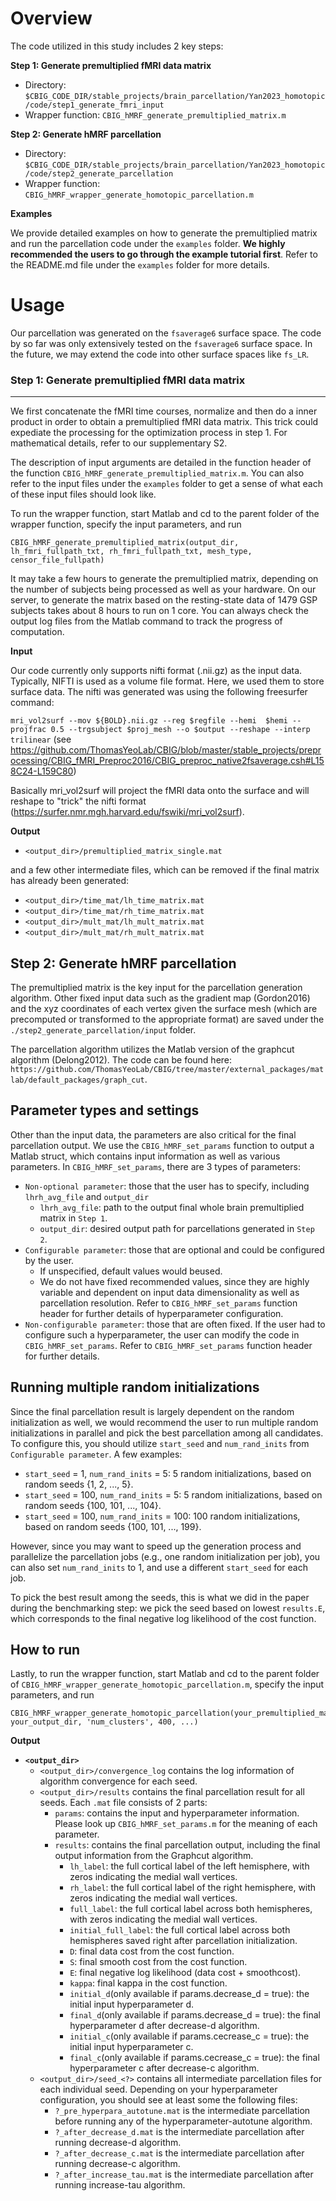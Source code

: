 Overview
====

The code utilized in this study includes 2 key steps:

**Step 1: Generate premultiplied fMRI data matrix**

- Directory: `$CBIG_CODE_DIR/stable_projects/brain_parcellation/Yan2023_homotopic/code/step1_generate_fmri_input`
- Wrapper function: `CBIG_hMRF_generate_premultiplied_matrix.m`

**Step 2: Generate hMRF parcellation**
   
- Directory: `$CBIG_CODE_DIR/stable_projects/brain_parcellation/Yan2023_homotopic/code/step2_generate_parcellation`
- Wrapper function: `CBIG_hMRF_wrapper_generate_homotopic_parcellation.m`

**Examples**

We provide detailed examples on how to generate the premultiplied matrix and run the parcellation code under the `examples` folder. **We highly recommended the users to go through the example tutorial first**. Refer to the README.md file under the `examples` folder for more details.

Usage
====

Our parcellation was generated on the `fsaverage6` surface space. The code by so far was only extensively tested on the `fsaverage6` surface space. In the future, we may extend the code into other surface spaces like `fs_LR`.

### Step 1: Generate premultiplied fMRI data matrix
----

We first concatenate the fMRI time courses, normalize and then do a inner product in order to obtain a premultiplied fMRI data matrix. This trick could expediate the processing for the optimization process in step 1. For mathematical details, refer to our supplementary S2.

The description of input arguments are detailed in the function header of the function `CBIG_hMRF_generate_premultiplied_matrix.m`. You can also refer to the input files under the `examples` folder to get a sense of what each of these input files should look like.

To run the wrapper function, start Matlab and cd to the parent folder of the wrapper function, specify the input parameters, and run 
```
CBIG_hMRF_generate_premultiplied_matrix(output_dir, lh_fmri_fullpath_txt, rh_fmri_fullpath_txt, mesh_type, censor_file_fullpath)
```

It may take a few hours to generate the premultiplied matrix, depending on the number of subjects being processed as well as your hardware. On our server, to generate the matrix based on the resting-state data of 1479 GSP subjects takes about 8 hours to run on 1 core. You can always check the output log files from the Matlab command to track the progress of computation.

**Input**

Our code currently only supports nifti format (.nii.gz) as the input data. Typically, NIFTI is used as a volume file format. Here, we used them to store surface data. The nifti was generated was using the following freesurfer command:

`mri_vol2surf --mov ${BOLD}.nii.gz --reg $regfile --hemi  $hemi --projfrac 0.5 --trgsubject $proj_mesh --o $output --reshape --interp trilinear` (see https://github.com/ThomasYeoLab/CBIG/blob/master/stable_projects/preprocessing/CBIG_fMRI_Preproc2016/CBIG_preproc_native2fsaverage.csh#L158C24-L159C80)

Basically mri_vol2surf will project the fMRI data onto the surface and will reshape to "trick" the nifti format (https://surfer.nmr.mgh.harvard.edu/fswiki/mri_vol2surf).

**Output**

+ `<output_dir>/premultiplied_matrix_single.mat`

and a few other intermediate files, which can be removed if the final matrix has already been generated:

+ `<output_dir>/time_mat/lh_time_matrix.mat`
+ `<output_dir>/time_mat/rh_time_matrix.mat`
+ `<output_dir>/mult_mat/lh_mult_matrix.mat`
+ `<output_dir>/mult_mat/rh_mult_matrix.mat`

**Step 2: Generate hMRF parcellation**
----

The premultiplied matrix is the key input for the parcellation generation algorithm. Other fixed input data such as the gradient map (Gordon2016) and the xyz coordinates of each vertex given the surface mesh (which are precomputed or transformed to the appropriate format) are saved under the `./step2_generate_parcellation/input` folder.

The parcellation algorithm utilizes the Matlab version of the graphcut algorithm (Delong2012). The code can be found here: `https://github.com/ThomasYeoLab/CBIG/tree/master/external_packages/matlab/default_packages/graph_cut`.


## Parameter types and settings
Other than the input data, the parameters are also critical for the final parcellation output. We use the `CBIG_hMRF_set_params` function to output a Matlab struct, which contains input information as well as various parameters. In `CBIG_hMRF_set_params`, there are 3 types of parameters:
- `Non-optional parameter`: those that the user has to specify, including `lhrh_avg_file` and `output_dir`
    + `lhrh_avg_file`: path to the output final whole brain premultiplied matrix in `Step 1`.
    + `output_dir`: desired output path for parcellations generated in `Step 2`.
- `Configurable parameter`: those that are optional and could be configured by the user. 
    + If unspecified, default values would beused.
    + We do not have fixed recommended values, since they are highly variable and dependent on input data dimensionality as well as parcellation resolution. Refer to `CBIG_hMRF_set_params` function header for further details of hyperparameter configuration.
- `Non-configurable parameter`: those that are often fixed. If the user had to configure such a hyperparameter, the user can modify the code in `CBIG_hMRF_set_params`.
Refer to `CBIG_hMRF_set_params` function header for further details.

## Running multiple random initializations
Since the final parcellation result is largely dependent on the random initialization as well, we would recommend the user to run multiple random initializations in parallel and pick the best parcellation among all candidates. To configure this, you should utilize `start_seed` and `num_rand_inits` from `Configurable parameter`. A few examples:
- `start_seed` = 1, `num_rand_inits` = 5: 5 random initializations, based on random seeds {1, 2, ..., 5}.
- `start_seed` = 100, `num_rand_inits` = 5: 5 random initializations, based on random seeds {100, 101, ..., 104}.
- `start_seed` = 100, `num_rand_inits` = 100: 100 random initializations, based on random seeds {100, 101, ..., 199}.

However, since you may want to speed up the generation process and parallelize the parcellation jobs (e.g., one random initialization per job), you can also set `num_rand_inits` to 1, and use a different `start_seed` for each job.

To pick the best result among the seeds, this is what we did in the paper during the benchmarking step: we pick the seed based on lowest `results.E`, which corresponds to the final negative log likelihood of the cost function.

## How to run
Lastly, to run the wrapper function, start Matlab and cd to the parent folder of `CBIG_hMRF_wrapper_generate_homotopic_parcellation.m`, specify the input parameters, and run 
```
CBIG_hMRF_wrapper_generate_homotopic_parcellation(your_premultiplied_matrix_dir, your_output_dir, 'num_clusters', 400, ...)
```

**Output**

- **`<output_dir>`**
    + `<output_dir>/convergence_log` contains the log information of algorithm convergence for each seed.
    + `<output_dir>/results` contains the final parcellation result for all seeds. Each `.mat` file consists of 2 parts:
        - `params`: contains the input and hyperparameter information. Please look up `CBIG_hMRF_set_params.m` for the meaning of each parameter.
        - `results`: contains the final parcellation output, including the final output information from the Graphcut algorithm.
            + `lh_label`: the full cortical label of the left hemisphere, with zeros indicating the medial wall vertices.
            + `rh_label`: the full cortical label of the right hemisphere, with zeros indicating the medial wall vertices.
            + `full_label`: the full cortical label across both hemispheres, with zeros indicating the medial wall vertices.
            + `initial_full_label`: the full cortical label across both hemispheres saved right after parcellation initialization.
            + `D`: final data cost from the cost function.
            + `S`: final smooth cost from the cost function.
            + `E`: final negative log likelihood (data cost + smoothcost).
            + `kappa`: final kappa in the cost function.
            + `initial_d`(only available if params.decrease_d = true): the initial input hyperparameter d.
            + `final_d`(only available if params.decrease_d = true): the final hyperparameter d after decrease-d algorithm.
            + `initial_c`(only available if params.cecrease_c = true): the initial input hyperparameter c.
            + `final_c`(only available if params.cecrease_c = true): the final hyperparameter c after decrease-c algorithm.
    + `<output_dir>/seed_<?>` contains all intermediate parcellation files for each individual seed. Depending on your hyperparameter configuration, you should see at least some the following files:
        - `?_pre_hyperpara_autotune.mat` is the intermediate parcellation before running any of the hyperparameter-autotune algorithm.
        - `?_after_decrease_d.mat` is the intermediate parcellation after running decrease-d algorithm.
        - `?_after_decrease_c.mat` is the intermediate parcellation after running decrease-c algorithm.
        - `?_after_increase_tau.mat` is the intermediate parcellation after running increase-tau algorithm.
        

